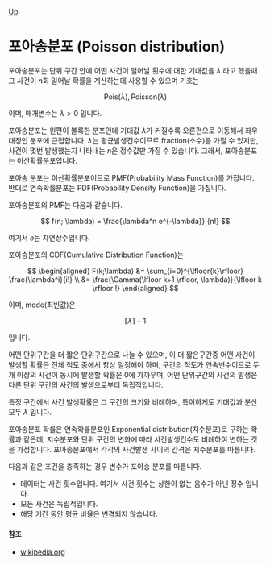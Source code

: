 [Up](index.md)

# 포아송분포 (Poisson distribution)

포아송분포는 단위 구간 안에 어떤 사건이 일어날 횟수에 대한 기대값을 $\lambda$ 라고 했을때 그 사건이 $n$회 일어날 확률을 계산하는데 사용할 수 있으며 기호는

$$
\mathrm{Pois}(\lambda), \mathrm{Poisson}(\lambda)
$$

이며, 매개변수는 $\lambda > 0$ 입니다.

포아송분포는 왼편이 볼록한 분포인데 기대값 $\lambda$가 커질수록 오른편으로 이동해서 좌우대칭인 분포에 근접합니다. $\lambda$는 평균발생건수이므로 fraction(소수)를 가질 수 있지만, 사건이 몇번 발생했는지 나타내는 $n$은 정수값만 가질 수 있습니다. 그래서, 포아송분포는 이산확률분포입니다.

포아송 분포는 이산확률분포이므로 PMF(Probability Mass Function)를 가집니다. 반대로 연속확률분포는 PDF(Probability Density Function)을 가집니다.


포아송분포의 PMF는 다음과 같습니다.

$$
f(n; \lambda) = \frac{\lambda^n e^{-\lambda}} {n!}
$$

여기서  $e$는 자연상수입니다.

포아송분포의 CDF(Cumulative Distribution Function)는

$$
\begin{aligned}
F(k;\lambda) &= \sum_{i=0}^{\lfloor{k}\rfloor} \frac{\lambda^i}{i!} \\
&= \frac{\Gamma(\lfloor k+1 \rfloor, \lambda)}{\lfloor k \rfloor !}
\end{aligned}
$$

이며, mode(최빈값)은

$$
\lceil \lambda \rceil - 1
$$

입니다.

어떤 단위구간을 더 짧은 단위구간으로 나눌 수 있으며, 이 더 짧은구간중 어떤 사건이 발생할 확률은 전체 척도 중에서 항상 일정해야 하며, 구간의 척도가 연속변수이므로 두개 이상의 사건이 동시에 발생할 확률은 0에 가까우며, 어떤 단위구간의 사건의 발생은 다른 단위 구간의 사건의 발생으로부터 독립적입니다.

특정 구간에서 사건 발생확률은 그 구간의 크기와 비례하며, 특이하게도 기대값과 분산 모두 $\lambda$ 입니다.

포아송분포 확률은 연속확률분포인 Exponential distribution(지수분포)로 구하는 확률과 같은데, 지수분포와 단위 구간의 변화에 따라 사건발생건수도 비례하여 변하는 것을 가정합니다. 포아송분포에서 각각의 사건발생 사이의 간격은 지수분포를 따릅니다. 

다음과 같은 조건을 충족하는 경우 변수가 포아송 분포를 따릅니다.

- 데이터는 사건 횟수입니다. 여기서 사건 횟수는 상한이 없는 음수가 아닌 정수 입니다.
- 모든 사건은 독립적입니다.
- 해당 기간 동안 평균 비율은 변경되지 않습니다.

####  참조

- [wikipedia.org](https://ko.wikipedia.org/wiki/%ED%91%B8%EC%95%84%EC%86%A1_%EB%B6%84%ED%8F%AC)

